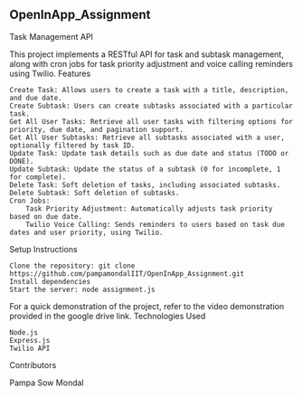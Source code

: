 ## OpenInApp_Assignment

Task Management API

This project implements a RESTful API for task and subtask management, along with cron jobs for task priority adjustment and voice calling reminders using Twilio.
Features

    Create Task: Allows users to create a task with a title, description, and due date.
    Create Subtask: Users can create subtasks associated with a particular task.
    Get All User Tasks: Retrieve all user tasks with filtering options for priority, due date, and pagination support.
    Get All User Subtasks: Retrieve all subtasks associated with a user, optionally filtered by task ID.
    Update Task: Update task details such as due date and status (TODO or DONE).
    Update Subtask: Update the status of a subtask (0 for incomplete, 1 for complete).
    Delete Task: Soft deletion of tasks, including associated subtasks.
    Delete Subtask: Soft deletion of subtasks.
    Cron Jobs:
        Task Priority Adjustment: Automatically adjusts task priority based on due date.
        Twilio Voice Calling: Sends reminders to users based on task due dates and user priority, using Twilio.

Setup Instructions

    Clone the repository: git clone https://github.com/pampamondalIIT/OpenInApp_Assignment.git
    Install dependencies
    Start the server: node assignment.js



For a quick demonstration of the project, refer to the video demonstration provided in the google drive link.
Technologies Used

    Node.js
    Express.js
    Twilio API

Contributors

Pampa Sow Mondal



